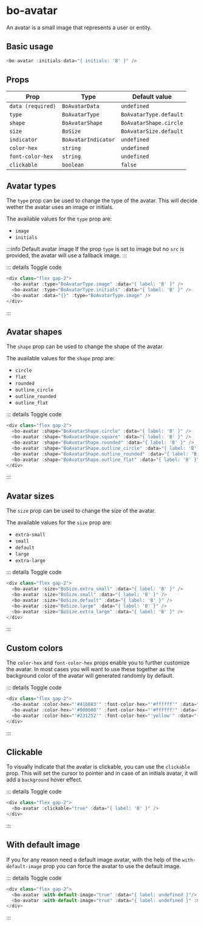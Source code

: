 <script setup>
import { BoAvatar, BoAvatarType, BoAvatarShape } from '@/components/bo_avatar';
import BoAvatarCustomImage from './examples/BoAvatarCustomImage.vue'
import {BoSize} from '@/shared'
</script>

# bo-avatar

An avatar is a small image that represents a user or entity.

<bo-avatar :data="{ label: 'B', alt: 'Avatar' }" />

## Basic usage

```js
<bo-avatar :initials-data="{ initials: 'B' }" />
```

## Props

| Prop              | Type                | Default value          |
| ----------------- | ------------------- | ---------------------- |
| `data (required)` | `BoAvatarData`      | `undefined`            |
| `type`            | `BoAvatarType`      | `BoAvatarType.default` |
| `shape`           | `BoAvatarShape`     | `BoAvatarShape.circle` |
| `size`            | `BoSize`            | `BoAvatarSize.default` |
| `indicator`       | `BoAvatarIndicator` | `undefined`            |
| `color-hex`       | `string`            | `undefined`            |
| `font-color-hex`  | `string`            | `undefined`            |
| `clickable`       | `boolean`           | `false`                |

## Avatar types

The `type` prop can be used to change the type of the avatar. This will decide wether the avatar uses an image or initials.

The available values for the `type` prop are:

- `image`
- `initials`

<div class="flex gap-2">
  <bo-avatar-custom-image />
  <bo-avatar :type="BoAvatarType.initials" :data="{ label: 'B' }" />
  <bo-avatar :data="{}" :type="BoAvatarType.image" />
</div>

:::info Default avatar image
If the prop `type` is set to image but no `src` is provided, the avatar will use a fallback image.
:::

::: details Toggle code

```js
<div class="flex gap-2">
  <bo-avatar :type="BoAvatarType.image" :data="{ label: 'B' }" />
  <bo-avatar :type="BoAvatarType.initials" :data="{ label: 'B' }" />
  <bo-avatar :data="{}" :type="BoAvatarType.image" />
</div>
```

:::

## Avatar shapes

The `shape` prop can be used to change the shape of the avatar.

The available values for the `shape` prop are:

- `circle`
- `flat`
- `rounded`
- `outline_circle`
- `outline_rounded`
- `outline_flat`

<div class="flex gap-2">
  <bo-avatar :shape="BoAvatarShape.circle" :data="{ label: 'B' }" />
  <bo-avatar :shape="BoAvatarShape.flat" :data="{ label: 'B' }" />
  <bo-avatar :shape="BoAvatarShape.rounded" :data="{ label: 'B' }" />
  <bo-avatar :shape="BoAvatarShape.outline_circle" :data="{ label: 'B' }" />
  <bo-avatar :shape="BoAvatarShape.outline_rounded" :data="{ label: 'B' }" />
  <bo-avatar :shape="BoAvatarShape.outline_flat" :data="{ label: 'B' }" />
</div>

::: details Toggle code

```js
<div class="flex gap-2">
  <bo-avatar :shape="BoAvatarShape.circle" :data="{ label: 'B' }" />
  <bo-avatar :shape="BoAvatarShape.square" :data="{ label: 'B' }" />
  <bo-avatar :shape="BoAvatarShape.rounded" :data="{ label: 'B' }" />
  <bo-avatar :shape="BoAvatarShape.outline_circle" :data="{ label: 'B' }" />
  <bo-avatar :shape="BoAvatarShape.outline_rounded" :data="{ label: 'B' }" />
  <bo-avatar :shape="BoAvatarShape.outline_flat" :data="{ label: 'B' }" />
</div>
```

:::

## Avatar sizes

The `size` prop can be used to change the size of the avatar.

The available values for the `size` prop are:

- `extra-small`
- `small`
- `default`
- `large`
- `extra-large`

<div class="flex gap-2">
  <bo-avatar :size="BoSize.extra_small" :data="{ label: 'B' }" />
  <bo-avatar :size="BoSize.small" :data="{ label: 'B' }" />
  <bo-avatar :size="BoSize.default" :data="{ label: 'B' }" />
  <bo-avatar :size="BoSize.large" :data="{ label: 'B' }" />
  <bo-avatar :size="BoSize.extra_large" :data="{ label: 'B' }" />
</div>

::: details Toggle code

```js
<div class="flex gap-2">
  <bo-avatar :size="BoSize.extra_small" :data="{ label: 'B' }" />
  <bo-avatar :size="BoSize.small" :data="{ label: 'B' }" />
  <bo-avatar :size="BoSize.default" :data="{ label: 'B' }" />
  <bo-avatar :size="BoSize.large" :data="{ label: 'B' }" />
  <bo-avatar :size="BoSize.extra_large" :data="{ label: 'B' }" />
</div>
```

:::

## Custom colors

The `color-hex` and `font-color-hex` props enable you to further customize the avatar.
In most cases you will want to use these together as the background color of the avatar will generated
randomly by default.

<div class="flex gap-2">
  <bo-avatar :color-hex="'#41b883'" :font-color-hex="'#ffffff'" :data="{ label: 'B' }" />
  <bo-avatar :color-hex="'#000000'" :font-color-hex="'#ffffff'" :data="{ label: 'B' }" />
  <bo-avatar :color-hex="'#231252'" :font-color-hex="'yellow'" :data="{ label: 'B' }" />
</div>

::: details Toggle code

```js
<div class="flex gap-2">
  <bo-avatar :color-hex="'#41b883'" :font-color-hex="'#ffffff'" :data="{ label: 'B' }" />
  <bo-avatar :color-hex="'#000000'" :font-color-hex="'#ffffff'" :data="{ label: 'B' }" />
  <bo-avatar :color-hex="'#231252'" :font-color-hex="'yellow'" :data="{ label: 'B' }" />
</div>
```

:::

## Clickable

To visually indicate that the avatar is clickable, you can use the `clickable` prop. This will set the cursor to pointer and in case of an initials avatar, it will add a `background` hover effect.

<div class="flex gap-2">
  <bo-avatar :clickable="true" :data="{ label: 'B' }" />
</div>

::: details Toggle code

```js
<div class="flex gap-2">
  <bo-avatar :clickable="true" :data="{ label: 'B' }" />
</div>
```

:::

## With default image

If you for any reason need a default image avatar, with the help of the `with-default-image` prop you can
force the avatar to use the default image.

<div class="flex gap-2">
  <bo-avatar :with-default-image="true" :data="{ label: undefined }"/>
  <bo-avatar :with-default-image="true" :data="{ label: undefined }" :shape="BoAvatarShape.circle"/>
</div>

::: details Toggle code

```js
<div class="flex gap-2">
  <bo-avatar :with-default-image="true" :data="{ label: undefined }"/>
  <bo-avatar :with-default-image="true" :data="{ label: undefined }" :shape="BoAvatarShape.circle"/>
</div>
```

:::
